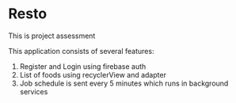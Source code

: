 # Resto
This is project assessment 

This application consists of several features:
1. Register and Login using firebase auth
2. List of foods using recyclerView and adapter
3. Job schedule is sent every 5 minutes which runs in background services
